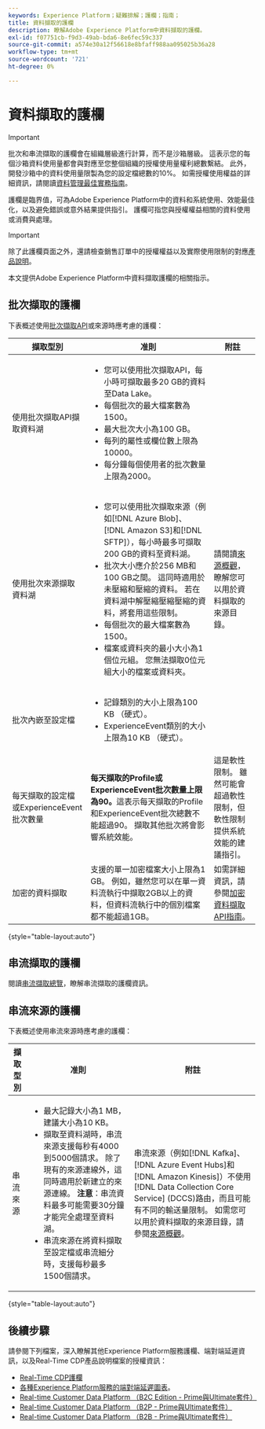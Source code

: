 ```yaml
---
keywords: Experience Platform；疑難排解；護欄；指南；
title: 資料擷取的護欄
description: 瞭解Adobe Experience Platform中資料擷取的護欄。
exl-id: f07751cb-f9d3-49ab-bda6-8e6fec59c337
source-git-commit: a574e30a12f56618e8bfaff988aa095025b36a28
workflow-type: tm+mt
source-wordcount: '721'
ht-degree: 0%

---
```


# 資料擷取的護欄

>[!IMPORTANT]
>
>批次和串流擷取的護欄會在組織層級進行計算，而不是沙箱層級。 這表示您的每個沙箱資料使用量都會與對應至您整個組織的授權使用量權利總數繫結。 此外，開發沙箱中的資料使用量限製為您的設定檔總數的10%。 如需授權使用權益的詳細資訊，請閱讀[資料管理最佳實務指南](../landing/license-usage-and-guardrails/data-management-best-practices.md)。

護欄是臨界值，可為Adobe Experience Platform中的資料和系統使用、效能最佳化，以及避免錯誤或意外結果提供指引。 護欄可指您與授權權益相關的資料使用或消費與處理。

>[!IMPORTANT]
>
>除了此護欄頁面之外，還請檢查銷售訂單中的授權權益以及實際使用限制的對應[產品說明](https://helpx.adobe.com/legal/product-descriptions.html)。

本文提供Adobe Experience Platform中資料擷取護欄的相關指示。

## 批次擷取的護欄

下表概述使用[批次擷取API](./batch-ingestion/overview.md)或來源時應考慮的護欄：

| 擷取型別 | 准則 | 附註 |
| --- | --- | --- |
| 使用批次擷取API擷取資料湖 | <ul><li>您可以使用批次擷取API，每小時可擷取最多20 GB的資料至Data Lake。</li><li>每個批次的最大檔案數為1500。</li><li>最大批次大小為100 GB。</li><li>每列的屬性或欄位數上限為10000。</li><li>每分鐘每個使用者的批次數量上限為2000。</li></ul> | |
| 使用批次來源擷取資料湖 | <ul><li>您可以使用批次擷取來源（例如[!DNL Azure Blob]、[!DNL Amazon S3]和[!DNL SFTP]），每小時最多可擷取200 GB的資料至資料湖。</li><li>批次大小應介於256 MB和100 GB之間。 這同時適用於未壓縮和壓縮的資料。 若在資料湖中解壓縮壓縮壓縮的資料，將套用這些限制。</li><li>每個批次的最大檔案數為1500。</li><li>檔案或資料夾的最小大小為1個位元組。 您無法擷取0位元組大小的檔案或資料夾。</li></ul> | 請閱讀[來源概觀](../sources/home.md)，瞭解您可以用於資料擷取的來源目錄。 |
| 批次內嵌至設定檔 | <ul><li>記錄類別的大小上限為100 KB （硬式）。</li><li>ExperienceEvent類別的大小上限為10 KB （硬式）。</li></ul> | |
| 每天擷取的設定檔或ExperienceEvent批次數量 | **每天擷取的Profile或ExperienceEvent批次數量上限為90。**&#x200B;這表示每天擷取的Profile和ExperienceEvent批次總數不能超過90。 擷取其他批次將會影響系統效能。 | 這是軟性限制。 雖然可能會超過軟性限制，但軟性限制提供系統效能的建議指引。 |
| 加密的資料擷取 | 支援的單一加密檔案大小上限為1 GB。 例如，雖然您可以在單一資料流執行中擷取2GB以上的資料，但資料流執行中的個別檔案都不能超過1GB。 | 如需詳細資訊，請參閱[加密資料擷取API指南](../sources/tutorials/api/encrypt-data.md)。 |

{style="table-layout:auto"}

## 串流擷取的護欄

閱讀[串流擷取總覽](./streaming-ingestion/overview.md)，瞭解串流擷取的護欄資訊。

## 串流來源的護欄

下表概述使用串流來源時應考慮的護欄：

| 擷取型別 | 准則 | 附註 |
| --- | --- | --- |
| 串流來源 | <ul><li>最大記錄大小為1 MB，建議大小為10 KB。</li><li>擷取至資料湖時，串流來源支援每秒有4000到5000個請求。 除了現有的來源連線外，這同時適用於新建立的來源連線。 **注意**：串流資料最多可能需要30分鐘才能完全處理至資料湖。</li><li>串流來源在將資料擷取至設定檔或串流細分時，支援每秒最多1500個請求。</li></ul> | 串流來源（例如[!DNL Kafka]、[!DNL Azure Event Hubs]和[!DNL Amazon Kinesis]）不使用[!DNL Data Collection Core Service] (DCCS)路由，而且可能有不同的輸送量限制。 如需您可以用於資料擷取的來源目錄，請參閱[來源概觀](../sources/home.md)。 |

{style="table-layout:auto"}

## 後續步驟

請參閱下列檔案，深入瞭解其他Experience Platform服務護欄、端對端延遲資訊，以及Real-Time CDP產品說明檔案的授權資訊：

* [Real-Time CDP護欄](/help/rtcdp/guardrails/overview.md)
* [各種Experience Platform服務的端對端延遲圖表](https://experienceleague.adobe.com/docs/blueprints-learn/architecture/architecture-overview/deployment/guardrails.html?lang=en#end-to-end-latency-diagrams)。
* [Real-time Customer Data Platform （B2C Edition - Prime與Ultimate套件）](https://helpx.adobe.com/legal/product-descriptions/real-time-customer-data-platform-b2c-edition-prime-and-ultimate-packages.html)
* [Real-time Customer Data Platform （B2P - Prime與Ultimate套件）](https://helpx.adobe.com/legal/product-descriptions/real-time-customer-data-platform-b2p-edition-prime-and-ultimate-packages.html)
* [Real-time Customer Data Platform （B2B - Prime與Ultimate套件）](https://helpx.adobe.com/legal/product-descriptions/real-time-customer-data-platform-b2b-edition-prime-and-ultimate-packages.html)
